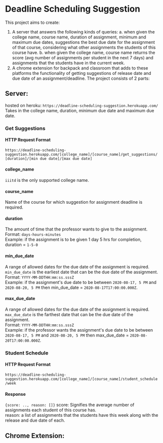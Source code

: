 # Deadline Scheduling Suggestion

This project aims to create:
1. A server that answers the following kinds of queries:
a. when given the college name, course name, duration of assignment, minimum and maximum due dates, suggestions the best due date for the assignment of that course, considering what other assignments the students of this course have. 
b. when given the college name, course name returns the score (avg number of assignments per student in the next 7 days) and assignments that the students have in the current week. 
2. A chrome extension for backpack and classroom that adds to these platforms the functionality of getting suggestions of release date and due date of an assignment/deadline.
The project consists of 2 parts:
## Server: 
hosted on heroku: `https://deadline-scheduling-suggestion.herokuapp.com/`    
Takes in the college name, duration, minimum due date and maximum due date.

### Get Suggestions

#### HTTP Request Format
`https://deadline-scheduling-suggestion.herokuapp.com/[college_name]/[course_name]/get_suggestions/[duration]/[min due date]/[max due date]` 

#### college_name  
`iiitd` is the only supported college name.   

#### course_name   
Name of the course for which suggestion for assignment deadline is required.  

#### duration     
The amount of time that the professor wants to give to the assignment.  
Format: `days-hours-minutes`     
Example: if the assignment is to be given 1 day 5 hrs for completion, duration = `1-5-0`     

#### min_due_date    
A range of allowed dates for the due date of the assignment is required. `min_due_date` is the earliest date that can be the due date of the assignment.    
Format: `YYYY-MM-DDTHH:mm:ss.sssZ`    
Example: if the assignment's due date to be between `2020-08-17, 5 PM` and `2020-08-20, 5 PM` then min_due_date = `2020-08-17T17:00:00.000Z`.   

#### max_due_date    
A range of allowed dates for the due date of the assignment is required. `max_due_date` is the farthest date that can be the due date of the assignment.    
Format: `YYYY-MM-DDTHH:mm:ss.sssZ`    
Example: if the professor wants the assignment's due date to be between `2020-08-17, 5 PM` and `2020-08-20, 5 PM` then max_due_date = `2020-08-20T17:00:00.000Z`.   

### Student Schedule

#### HTTP Request Format
`https://deadline-scheduling-suggestion.herokuapp.com/[college_name]/[course_name]/student_schedule/week`

#### Response
`{score: .., reason: []}`
score: Signifies the average number of assignments each student of this course has.     
reason: a list of assignments that the students have this week along with the release and due date of each.


## Chrome Extension:

